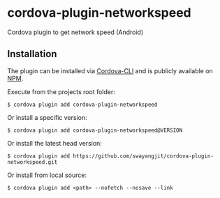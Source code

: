# cordova-plugin-networkspeed
Cordova plugin  to get network speed  (Android)

## Installation

The plugin can be installed via [Cordova-CLI](https://cordova.apache.org/docs/en/dev/guide/cli/index.html#The%20Command-line%20Interface) and is publicly available on [NPM](https://www.npmjs.com/package/cordova-plugin-networkspeed).

Execute from the projects root folder:

    $ cordova plugin add cordova-plugin-networkspeed

Or install a specific version:

    $ cordova plugin add cordova-plugin-networkspeed@VERSION

Or install the latest head version:

    $ cordova plugin add https://github.com/swayangjit/cordova-plugin-networkspeed.git

Or install from local source:

    $ cordova plugin add <path> --nofetch --nosave --link

